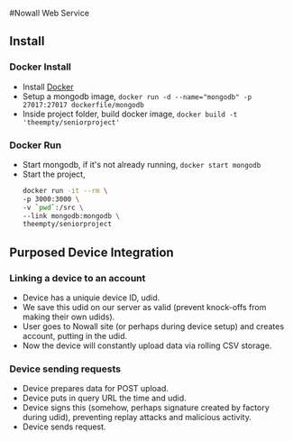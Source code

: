 #Nowall Web Service

## Install

### Docker Install
* Install [Docker](http://docker.com)
* Setup a mongodb image, `docker run -d --name="mongodb" -p 27017:27017 dockerfile/mongodb`
* Inside project folder, build docker image, `docker build -t 'theempty/seniorproject'`

### Docker Run
* Start mongodb, if it's not already running, `docker start mongodb`
* Start the project,
  ```bash
  docker run -it --rm \
  -p 3000:3000 \
  -v `pwd`:/src \
  --link mongodb:mongodb \
  theempty/seniorproject
  ```


## Purposed Device Integration

### Linking a device to an account
* Device has a uniquie device ID, udid.
* We save this udid on our server as valid (prevent knock-offs from making their own udids).
* User goes to Nowall site (or perhaps during device setup) and creates account, putting in the udid.
* Now the device will constantly upload data via rolling CSV storage.

### Device sending requests
* Device prepares data for POST upload.
* Device puts in query URL the time and udid.
* Device signs this (somehow, perhaps signature created by factory during udid), preventing replay attacks and malicious activity.
* Device sends request.

